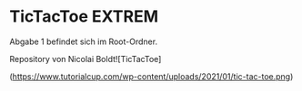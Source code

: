 # TicTacToe EXTREM
Abgabe 1 befindet sich im Root-Ordner.

Repository von Nicolai Boldt![TicTacToe]

(https://www.tutorialcup.com/wp-content/uploads/2021/01/tic-tac-toe.png)

